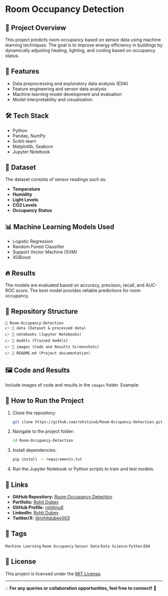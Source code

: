 # Room Occupancy Detection

## 📌 Project Overview

This project predicts room occupancy based on sensor data using machine learning techniques. The goal is to improve energy efficiency in buildings by dynamically adjusting heating, lighting, and cooling based on occupancy status.

## 🚀 Features

- Data preprocessing and exploratory data analysis (EDA)
- Feature engineering and sensor data analysis
- Machine learning model development and evaluation
- Model interpretability and visualization

## 🛠 Tech Stack

- Python
- Pandas, NumPy
- Scikit-learn
- Matplotlib, Seaborn
- Jupyter Notebook

## 📂 Dataset

The dataset consists of sensor readings such as:

- **Temperature**
- **Humidity**
- **Light Levels**
- **CO2 Levels**
- **Occupancy Status**

## 📊 Machine Learning Models Used

- Logistic Regression
- Random Forest Classifier
- Support Vector Machine (SVM)
- XGBoost

## 🔥 Results

The models are evaluated based on accuracy, precision, recall, and AUC-ROC score. The best model provides reliable predictions for room occupancy.

## 📁 Repository Structure

```
📂 Room-Occupancy-Detection
👉 📂 data (Dataset & processed data)
👉 📂 notebooks (Jupyter Notebooks)
👉 📂 models (Trained models)
👉 📂 images (Code and Results Screenshots)
👉 📄 README.md (Project documentation)
```

## 🖼 Code and Results

Include images of code and results in the `images` folder. Example:

&#x20;

## 📝 How to Run the Project

1. Clone the repository:
   ```bash
   git clone https://github.com/rohitinu6/Room-Occupancy-Detection.git
   ```
2. Navigate to the project folder:
   ```bash
   cd Room-Occupancy-Detection
   ```
3. Install dependencies:
   ```bash
   pip install -r requirements.txt
   ```
4. Run the Jupyter Notebook or Python scripts to train and test models.

## 📡 Links

- **GitHub Repository:** [Room Occupancy Detection](https://github.com/rohitinu6/Room-Occupancy-Detection.git)
- **Portfolio:** [Rohit Dubey](https://tinyurl.com/dubeyrohit)
- **GitHub Profile:** [rohitinu6](https://github.com/rohitinu6)
- **LinkedIn:** [Rohit Dubey](https://www.linkedin.com/in/rohit-dubey-d/)
- **Twitter/X:** [@rohitdubey003](https://x.com/rohitdubey003)

## 💖 Tags

`Machine Learning` `Room Occupancy` `Sensor Data` `Data Science` `Python` `EDA`

## 📝 License

This project is licensed under the [MIT License](https://opensource.org/licenses/MIT).

---

💡 **For any queries or collaboration opportunities, feel free to connect!** 🚀

